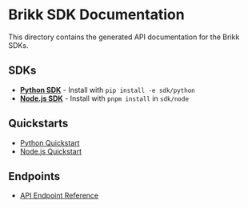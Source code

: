# Brikk SDK Documentation

This directory contains the generated API documentation for the Brikk SDKs.

## SDKs

- [**Python SDK**](../../sdk/python/) - Install with `pip install -e sdk/python`
- [**Node.js SDK**](../../sdk/node/) - Install with `pnpm install` in `sdk/node`

## Quickstarts

- [Python Quickstart](../../examples/sdk/python_quickstart.py)
- [Node.js Quickstart](../../examples/sdk/node_quickstart.ts)

## Endpoints

- [API Endpoint Reference](./endpoints.md)
